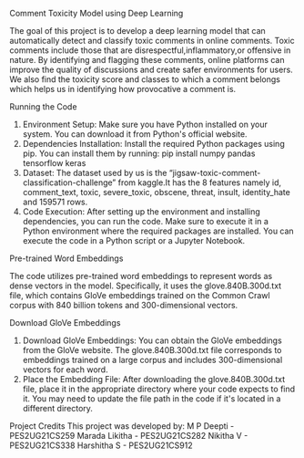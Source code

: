 Comment Toxicity Model using Deep Learning

The goal of this project is to develop a deep learning model that can automatically detect and classify toxic comments in online comments. Toxic comments include those that are disrespectful,inflammatory,or offensive in nature. By identifying and flagging these comments, online platforms can improve the quality of discussions and create safer environments for users. We also find the toxicity score and classes to which a comment belongs which helps us in identifying how provocative a comment is.

Running the Code

1. Environment Setup:
	Make sure you have Python installed on your system. You can download it from Python's official website.
2. Dependencies Installation:
	Install the required Python packages using pip. You can install them by running:
	pip install numpy pandas tensorflow keras
3. Dataset:
	The dataset used by us is the “jigsaw-toxic-comment-classification-challenge” from kaggle.It has the 8 features namely id, comment_text, toxic, severe_toxic, obscene, threat, insult, identity_hate and 159571 rows.
4. Code Execution:
	After setting up the environment and installing dependencies, you can run the code. 
	Make sure to execute it in a Python environment where the required packages are installed.
	You can execute the code in a Python script or a Jupyter Notebook.

Pre-trained Word Embeddings

The code utilizes pre-trained word embeddings to represent words as dense vectors in the model. Specifically, it uses the glove.840B.300d.txt file, which contains GloVe embeddings trained on the Common Crawl corpus with 840 billion tokens and 300-dimensional vectors.

Download GloVe Embeddings
1. Download GloVe Embeddings:
	You can obtain the GloVe embeddings from the GloVe website. The glove.840B.300d.txt file corresponds to embeddings trained on a large corpus and includes 300-dimensional vectors for each word.
2. Place the Embedding File:
	After downloading the glove.840B.300d.txt file, place it in the appropriate directory where your code expects to find it. You may need to update the file path in the code if it's located in a different directory.

Project Credits
This project was developed by:
M P Deepti - PES2UG21CS259
Marada Likitha - PES2UG21CS282
Nikitha V - PES2UG21CS338
Harshitha S - PES2UG21CS912

